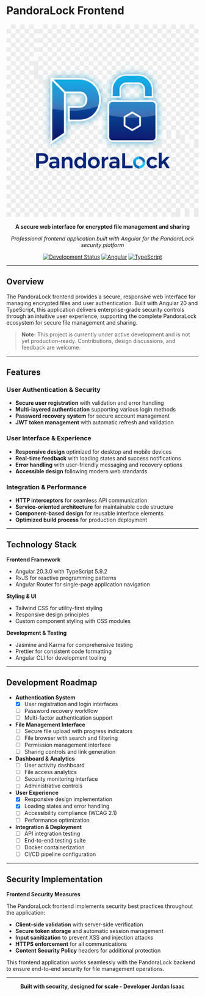 # PandoraLock Frontend

<div align="center">

![Pandora Lock Logo](src/assets/pandora_lock_logo.png)

**A secure web interface for encrypted file management and sharing**

*Professional frontend application built with Angular for the PandoraLock security platform*

[![Development Status](https://img.shields.io/badge/status-under%20development-orange)]()
[![Angular](https://img.shields.io/badge/Angular-20.3.0-red)]()
[![TypeScript](https://img.shields.io/badge/TypeScript-5.9.2-blue)]()

</div>

---

## Overview

The PandoraLock frontend provides a secure, responsive web interface for managing encrypted files and user authentication. Built with Angular 20 and TypeScript, this application delivers enterprise-grade security controls through an intuitive user experience, supporting the complete PandoraLock ecosystem for secure file management and sharing.

> **Note:** This project is currently under active development and is not yet production-ready. Contributions, design discussions, and feedback are welcome.

---

## Features

### User Authentication & Security
- **Secure user registration** with validation and error handling
- **Multi-layered authentication** supporting various login methods
- **Password recovery system** for secure account management
- **JWT token management** with automatic refresh and validation

### User Interface & Experience
- **Responsive design** optimized for desktop and mobile devices
- **Real-time feedback** with loading states and success notifications
- **Error handling** with user-friendly messaging and recovery options
- **Accessible design** following modern web standards

### Integration & Performance
- **HTTP interceptors** for seamless API communication
- **Service-oriented architecture** for maintainable code structure
- **Component-based design** for reusable interface elements
- **Optimized build process** for production deployment

---

## Technology Stack

**Frontend Framework**
- Angular 20.3.0 with TypeScript 5.9.2
- RxJS for reactive programming patterns
- Angular Router for single-page application navigation

**Styling & UI**
- Tailwind CSS for utility-first styling
- Responsive design principles
- Custom component styling with CSS modules

**Development & Testing**
- Jasmine and Karma for comprehensive testing
- Prettier for consistent code formatting
- Angular CLI for development tooling

---

## Development Roadmap

- **Authentication System**
  - [x] User registration and login interfaces
  - [ ] Password recovery workflow
  - [ ] Multi-factor authentication support

- **File Management Interface**
  - [ ] Secure file upload with progress indicators
  - [ ] File browser with search and filtering
  - [ ] Permission management interface
  - [ ] Sharing controls and link generation

- **Dashboard & Analytics**
  - [ ] User activity dashboard
  - [ ] File access analytics
  - [ ] Security monitoring interface
  - [ ] Administrative controls

- **User Experience**
  - [x] Responsive design implementation
  - [x] Loading states and error handling
  - [ ] Accessibility compliance (WCAG 2.1)
  - [ ] Performance optimization

- **Integration & Deployment**
  - [ ] API integration testing
  - [ ] End-to-end testing suite
  - [ ] Docker containerization
  - [ ] CI/CD pipeline configuration

---

## Security Implementation

**Frontend Security Measures**

The PandoraLock frontend implements security best practices throughout the application:

- **Client-side validation** with server-side verification
- **Secure token storage** and automatic session management
- **Input sanitization** to prevent XSS and injection attacks
- **HTTPS enforcement** for all communications
- **Content Security Policy** headers for additional protection

This frontend application works seamlessly with the PandoraLock backend to ensure end-to-end security for file management operations.

---


<div align="center">

**Built with security, designed for scale - Developer Jordan Isaac**

</div>
